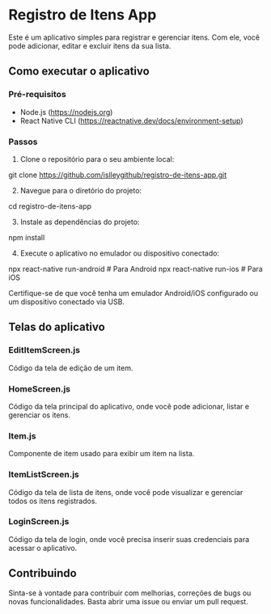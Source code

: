 # Registro de Itens App

Este é um aplicativo simples para registrar e gerenciar itens. Com ele, você pode adicionar, editar e excluir itens da sua lista.

## Como executar o aplicativo

### Pré-requisitos

- Node.js (https://nodejs.org)
- React Native CLI (https://reactnative.dev/docs/environment-setup)

### Passos

1. Clone o repositório para o seu ambiente local:

git clone https://github.com/islleygithub/registro-de-itens-app.git

2. Navegue para o diretório do projeto:

cd registro-de-itens-app

3. Instale as dependências do projeto:

npm install

4. Execute o aplicativo no emulador ou dispositivo conectado:

npx react-native run-android # Para Android
npx react-native run-ios # Para iOS


Certifique-se de que você tenha um emulador Android/iOS configurado ou um dispositivo conectado via USB.

## Telas do aplicativo

### EditItemScreen.js

Código da tela de edição de um item.

### HomeScreen.js

Código da tela principal do aplicativo, onde você pode adicionar, listar e gerenciar os itens.

### Item.js

Componente de item usado para exibir um item na lista.

### ItemListScreen.js

Código da tela de lista de itens, onde você pode visualizar e gerenciar todos os itens registrados.

### LoginScreen.js

Código da tela de login, onde você precisa inserir suas credenciais para acessar o aplicativo.

## Contribuindo

Sinta-se à vontade para contribuir com melhorias, correções de bugs ou novas funcionalidades. Basta abrir uma issue ou enviar um pull request.





